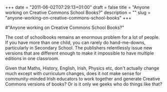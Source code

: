 +++
date = "2011-06-02T07:29:13+01:00"
draft = false
title = "Anyone working on Creative Commons School Books?"
description = ""
slug = "anyone-working-on-creative-commons-school-books"
+++

#"Anyone working on Creative Commons School Books?"


 The cost of schoolbooks remains an enormous problem for a lot of people. If you have more than one child, you can rarely do hand-me-downs, particularly in Secondary School. The publishers relentlessly issue new versions that are different enough to make it impossible to have multiple editions in one classroom.<p /><div>Given that Maths, History, English, Irish, Physics etc, don&#39;t actually change much except with curriculum changes, does it not make sense for community-minded Irish educators to work together and generate Creative Commons versions of books? Or is it only we geeks who do things like that?</div>
 